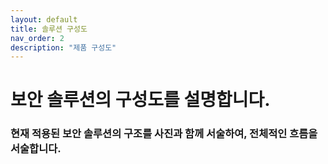 ```yaml
---
layout: default
title: 솔루션 구성도
nav_order: 2
description: "제품 구성도"
---
```


# 보안 솔루션의 구성도를 설명합니다.

### 현재 적용된 보안 솔루션의 구조를 사진과 함께 서술하여, 전체적인 흐름을 서술합니다.